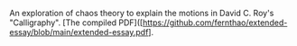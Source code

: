 An exploration of chaos theory to explain the motions in David C. Roy's "Calligraphy". [The compiled PDF]([https://github.com/fernthao/extended-essay/blob/main/extended-essay.pdf].

